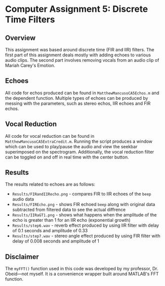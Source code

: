 # Computer Assignment 5: Discrete Time Filters
## Overview
This assignment was based around discrete time (FIR and IIR) filters. The first part of this assignment deals mostly with adding echoes to various audio clips. The second part involves removing vocals from an audio clip of Mariah Carey's Emotion.

## Echoes
All code for echos produced can be found in `MatthewMancusoCA5Echos.m` and the dependent function. Multiple types of echoes can be produced by messing with the parameters, such as stereo echos, IIR echoes and FIR echos.

## Vocal Reduction
All code for vocal reduction can be found in `MatthewMancusoCA5ExtraCredit.m`. Running the script produces a window which can be used to play/pause the audio and view the seekbar superimposed on the spectrogram. Additionally, the vocal reduction filter can be toggled on and off in real time with the center button.

## Results
The results related to echoes are as follows:
* `Results/FIRandIIRecho.png` - compares FIR to IIR echoes of the `beep` audio data
* `Results/FIREcho.png` - shows FIR echoed `beep` along with original data subtracted from filtered data to see the actual diffrence
* `Results/IIRaGT1.png` - shows what happens when the amplitude of the echo is greater than 1 for an IIR echo (exponential growth)
* `Results/step6.wav` - reverb effect produced by using IIR filter with delay of 0.1 seconds and amplitude of 0.33
* `Results/step7.wav` - stereo angle effect produced by using FIR filter with delay of 0.008 seconds and amplitude of 1

## Disclaimer
The `myFFT()` function used in this code was developed by my professor, Dr. Obeid—not myself. It is a convenience wrapper built around MATLAB's FFT function.
